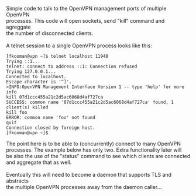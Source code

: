 
Simple code to talk to the OpenVPN management ports of multiple OpenVPN<br>
processes. This code will open sockets, send "kill" command and agreggate<br>
the number of disconnected clients.<br>
 <br>
A telnet session to a single OpenVPN process looks like this:<br>
```
[fkooman@vpn ~]$ telnet localhost 11940
Trying ::1...
telnet: connect to address ::1: Connection refused
Trying 127.0.0.1...
Connected to localhost.
Escape character is '^]'.
>INFO:OpenVPN Management Interface Version 1 -- type 'help' for more info
kill 07d1ccc455a21c2d5ac6068d4af727ca
SUCCESS: common name '07d1ccc455a21c2d5ac6068d4af727ca' found, 1 client(s) killed
kill foo
ERROR: common name 'foo' not found
quit
Connection closed by foreign host.
[fkooman@vpn ~]$ 
```
The point here is to be able to (concurrently) connect to many OpenVPN<br> 
processes. The example below has only two. Extra functionality later will<br>
be also the use of the "status" command to see which clients are connected<br>
and aggregate that as well.<br>
<br>
Eventually this will need to become a daemon that supports TLS and abstracts<br>
the multiple OpenVPN processes away from the daemon caller...<br>
<br>